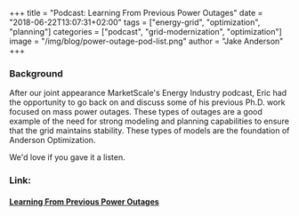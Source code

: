 +++
title = "Podcast: Learning From Previous Power Outages"
date = "2018-06-22T13:07:31+02:00"
tags = ["energy-grid", "optimization", "planning"]
categories = ["podcast", "grid-modernization", "optimization"]
image = "/img/blog/power-outage-pod-list.png"
author = "Jake Anderson"
+++

### Background

After our joint appearance MarketScale's Energy Industry podcast, Eric had the opportunity to go back on and discuss some of his previous Ph.D. work focused on mass power outages. These types of outages are a good example of the need for strong modeling and planning capabilities to ensure that the grid maintains stability. These types of models are the foundation of Anderson Optimization. 

We'd love if you gave it a listen. 

### Link:

#### [Learning From Previous Power Outages](https://marketscale.com/industries/energy/tbt-learning-previous-power-outages-eric-anderson-anderson-optimization/)

